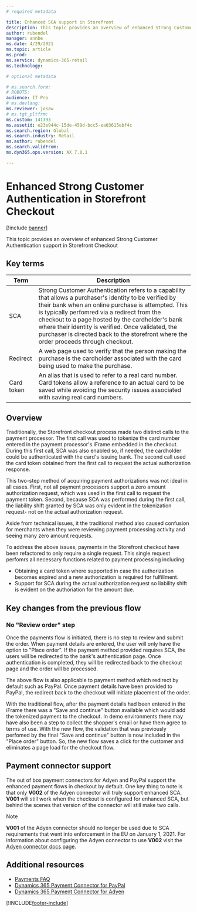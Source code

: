 ```yaml
---
# required metadata

title: Enhanced SCA support in Storefront
description: This topic provides an overview of enhanced Strong Customer Authentication support for Storefront checkout
author: rubendel
manager: annbe
ms.date: 4/29/2021
ms.topic: article
ms.prod: 
ms.service: dynamics-365-retail
ms.technology: 

# optional metadata

# ms.search.form: 
# ROBOTS: 
audience: IT Pro
# ms.devlang: 
ms.reviewer: josaw
# ms.tgt_pltfrm: 
ms.custom: 141393
ms.assetid: e23e944c-15de-459d-bcc5-ea03615ebf4c
ms.search.region: Global
ms.search.industry: Retail
ms.author: rubendel
ms.search.validFrom: 
ms.dyn365.ops.version: AX 7.0.1

---
```


# Enhanced Strong Customer Authentication in Storefront Checkout

[!include [banner](../includes/banner.md)]

This topic provides an overview of enhanced Strong Customer Authentication support in Storefront Checkout

## Key terms

| Term | Description |
|---|---|
| SCA | Strong Customer Authentication refers to a capability that allows a purchaser's identity to be verified by their bank when an online purchase is attempted. This is typically perfomred via a redirect from the checkout to a page hosted by the cardholder's bank where their identity is verified. Once validated, the purchaser is directed back to the storefront where the order proceeds through checkout. |
| Redirect | A web page used to verify that the person making the purchase is the cardholder associated with the card being used to make the purchase.
| Card token | An alias that is used to refer to a real card number. Card tokens allow a reference to an actual card to be saved while avoiding the security issues associated with saving real card numbers. | 

## Overview

Traditionally, the Storefront checkout process made two distinct calls to the payment processor. The first call was used to tokenize the card number entered in the payment processor's iFrame embedded in the checkout. During this first call, SCA was also enabled so, if needed, the cardholder could be authenticated with the card's issuing bank. The second call used the card token obtained from the first call to request the actual authorization response. 

This two-step method of acquiring payment authorizations was not ideal in all cases. First, not all payment processors support a zero amount authorization request, which was used in the first call to request the payment token. Second, because SCA was performed during the first call, the liability shift granted by SCA was only evident in the tokenization request- not on the actual authorization request. 

Aside from technical issues, it the traditional method also caused confusion for merchants when they were reviewing payment processing activity and seeing many zero amount requests. 

To address the above issues, payments in the Storefront checkout have been refactored to only require a single request. This single request perfomrs all necessary functions related to payment processing including:

- Obtaining a card token where supported in case the authorization becomes expired and a new authorization is required for fulfillment. 
- Support for SCA during the actual authorization request so liability shift is evident on the authoriation for the amount due.

## Key changes from the previous flow

### No "Review order" step

Once the payments flow is initiated, there is no step to review and submit the order. When payment details are entered, the user will only have the option to "Place order". If the payment method provided requires SCA, the users will be redirected to the bank's authentication page. Once authentication is completed, they will be redirected back to the checkout page and the order will be processed. 

The above flow is also applicable to payment method which redirect by default such as PayPal. Once payment details have been provided to PayPal, the redirect back to the checkout will initiate placement of the order. 

With the traditional flow, after the payment details had been entered in the iFrame there was a "Save and continue" button available which would add the tokenized payment to the checkout. In demo environments there may have also been a step to collect the shopper's email or have them agree to terms of use. With the new flow, the validation that was previously perfomed by the final "Save and continue" button is now included in the "Place order" button. So, the new flow saves a click for the customer and eliminates a page load for the checkout flow. 

## Payment connector support

The out of box payment connectors for Adyen and PayPal support the enhanced payment flows in checkout by default. One key thing to note is that only **V002** of the Adyen connector will truly support enhanced SCA. **V001** will still work when the checkout is configured for enhanced SCA, but behind the scenes that version of the connector will still make two calls. 

> [!NOTE]
> **V001** of the Adyen connector should no longer be used due to SCA requirements that went into enforcement in the EU on January 1, 2021. For information about configuring the Adyen connector to use **V002** visit the [Adyen connector docs page](adyen-connector?tabs=8-1-3#set-up-a-processor-for-new-credit-cards).



## Additional resources

- [Payments FAQ](dev-itpro/payments-retail.md)
- [Dynamics 365 Payment Connector for PayPal](paypal.md)
- [Dynamics 365 Payment Connector for Adyen](adyen-connector.md)


[!INCLUDE[footer-include](../includes/footer-banner.md)]
